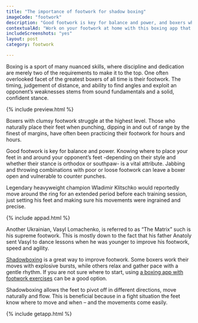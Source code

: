 ```yaml
---
title: "The importance of footwork for shadow boxing"
imageCode: "footwork"
description: "Good footwork is key for balance and power, and boxers who master this are more successful than others. In this article we'll learn more about this."
contextualAd: "Work on your footwork at home with this boxing app that will call out movements and punches!"
includeScreenshots: "yes"
layout: post
category: footwork

---
```


Boxing is a sport of many nuanced skills, where discipline and dedication are merely two of the requirements to make it to the top. One often overlooked facet of the greatest boxers of all time is their footwork. The timing, judgement of distance, and ability to find angles and exploit an opponent’s weaknesses stems from sound fundamentals and a solid, confident stance. 

{% include preview.html %}

Boxers with clumsy footwork struggle at the highest level. Those who naturally place their feet when punching, dipping in and out of range by the finest of margins, have often been practicing their footwork for hours and hours.

Good footwork is key for balance and power. Knowing where to place your feet in and around your opponent’s feet -depending on their style and whether their stance is orthodox or southpaw- is a vital attribute. Jabbing and throwing combinations with poor or loose footwork can leave a boxer open and vulnerable to counter punches.

Legendary heavyweight champion Wladimir Klitschko would reportedly move around the ring for an extended period before each training session, just setting his feet and making sure his movements were ingrained and precise.

{% include appad.html %}

Another Ukrainian, Vasyl Lomachenko, is referred to as “The Matrix” such is his supreme footwork. This is mostly down to the fact that his father Anatoly sent Vasyl to dance lessons when he was younger to improve his footwork, speed and agility.

[Shadowboxing](/importance-of-shadow-boxing/) is a great way to improve footwork. Some boxers work their moves with explosive bursts, while others relax and gather pace with a gentle rhythm. If you are not sure where to start, using [a boxing app with footwork exercises](/new-footwork-mode-boxing-app/) can be a good option.

Shadowboxing allows the feet to pivot off in different directions, move naturally and flow. This is beneficial because in a fight situation the feet know where to move and when – and the movements come easily.

{% include getapp.html %}